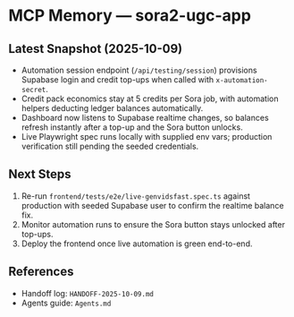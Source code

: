 # MCP Memory — sora2-ugc-app

## Latest Snapshot (2025-10-09)
- Automation session endpoint (`/api/testing/session`) provisions Supabase login and credit top-ups when called with `x-automation-secret`.
- Credit pack economics stay at 5 credits per Sora job, with automation helpers deducting ledger balances automatically.
- Dashboard now listens to Supabase realtime changes, so balances refresh instantly after a top-up and the Sora button unlocks.
- Live Playwright spec runs locally with supplied env vars; production verification still pending the seeded credentials.

## Next Steps
1. Re-run `frontend/tests/e2e/live-genvidsfast.spec.ts` against production with seeded Supabase user to confirm the realtime balance fix.
2. Monitor automation runs to ensure the Sora button stays unlocked after top-ups.
3. Deploy the frontend once live automation is green end-to-end.

## References
- Handoff log: `HANDOFF-2025-10-09.md`
- Agents guide: `Agents.md`
